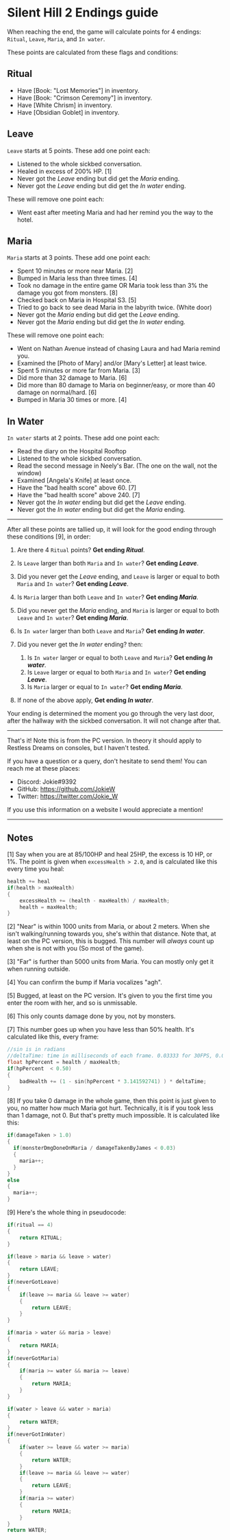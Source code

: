 # Silent Hill 2 Endings guide

When reaching the end, the game will calculate points for 4 endings:
`Ritual`, `Leave`, `Maria`, and `In water`.

These points are calculated from these flags and conditions:

## Ritual
- Have [Book: "Lost Memories"] in inventory.
- Have [Book: "Crimson Ceremony"] in inventory.
- Have [White Chrism] in inventory.
- Have [Obsidian Goblet] in inventory.

## Leave
`Leave` starts at 5 points. These add one point each:
- Listened to the whole sickbed conversation.
- Healed in excess of 200% HP. [1]
- Never got the *Leave* ending but did get the *Maria* ending.
- Never got the *Leave* ending but did get the *In water* ending.

These will remove one point each:
- Went east after meeting Maria and had her remind you the way to the hotel.

## Maria
`Maria` starts at 3 points. These add one point each:
- Spent 10 minutes or more near Maria. [2]
- Bumped in Maria less than three times. [4]
- Took no damage in the entire game OR Maria took less than 3% the damage you got from monsters. [8]
- Checked back on Maria in Hospital S3. [5]
- Tried to go back to see dead Maria in the labyrith twice. (White door)
- Never got the *Maria* ending but did get the *Leave* ending.
- Never got the *Maria* ending but did get the *In water* ending.

These will remove one point each:
- Went on Nathan Avenue instead of chasing Laura and had Maria remind you.
- Examined the [Photo of Mary] and/or [Mary's Letter] at least twice.
- Spent 5 minutes or more far from Maria. [3]
- Did more than 32 damage to Maria. [6]
- Did more than 80 damage to Maria on beginner/easy, or more than 40 damage on normal/hard. [6]
- Bumped in Maria 30 times or more. [4]

## In Water
`In water` starts at 2 points. These add one point each:
- Read the diary on the Hospital Rooftop
- Listened to the whole sickbed conversation.
- Read the second message in Neely's Bar. (The one on the wall, not the window)
- Examined [Angela's Knife] at least once.
- Have the "bad health score" above 60. [7]
- Have the "bad health score" above 240. [7]
- Never got the *In water* ending but did get the *Leave* ending.
- Never got the *In water* ending but did get the *Maria* ending.

---
After all these points are tallied up, it will look for the good ending through these conditions [9], in order:

1. Are there 4 `Ritual` points? **Get ending *Ritual***.

2. Is `Leave` larger than both `Maria` and `In water`? **Get ending *Leave***.
3. Did you never get the *Leave* ending, and `Leave` is larger or equal to both `Maria` and `In water`? **Get ending *Leave***. 

4. Is `Maria` larger than both `Leave` and `In water`? **Get ending *Maria***.
5. Did you never get the *Maria* ending, and `Maria` is larger or equal to both `Leave` and `In water`? **Get ending *Maria***.

6. Is `In water` larger than both `Leave` and `Maria`? **Get ending *In water***.
7. Did you never get the *In water* ending? then:
   1. Is `In water` larger or equal to both `Leave` and `Maria`? **Get ending *In water***.
   2. Is `Leave` larger or equal to both `Maria` and `In water`? **Get ending *Leave***.
   3. Is `Maria` larger or equal to `In water`? **Get ending *Maria***.

8. If none of the above apply, **Get ending *In water***.

Your ending is determined the moment you go through the very last door, after the hallway with the sickbed conversation.
It will not change after that.

---
That's it!
Note this is from the PC version. In theory it should apply to Restless Dreams on consoles, but I haven't tested.

If you have a question or a query, don't hesitate to send them!
You can reach me at these places:
- Discord: Jokie#9392
- GitHub: <https://github.com/JokieW>
- Twitter: <https://twitter.com/Jokie_W>

If you use this information on a website I would appreciate a mention!

---
## Notes
[1] Say when you are at 85/100HP and heal 25HP, the excess is 10 HP, or 1%.
The point is given when `excessHealth > 2.0`, and is calculated like this every time you heal:
```c
health += heal
if(health > maxHealth)
{
	excessHealth += (health - maxHealth) / maxHealth;
	health = maxHealth;
}
```
[2] "Near" is within 1000 units from Maria, or about 2 meters. When she isn't walking/running towards you, she's within that distance.
Note that, at least on the PC version, this is bugged. This number will _always_ count up when she is not with you (So most of the game).

[3] "Far" is further than 5000 units from Maria. You can mostly only get it when running outside.

[4] You can confirm the bump if Maria vocalizes "agh".

[5] Bugged, at least on the PC version. It's given to you the first time you enter the room with her, and so is unmissable.

[6] This only counts damage done by you, not by monsters.

[7] This number goes up when you have less than 50% health.
It's calculated like this, every frame:
```c
//sin is in radians
//deltaTime: time in milliseconds of each frame. 0.03333 for 30FPS, 0.016666 for 60 FPS
float hpPercent = health / maxHealth;
if(hpPercent  < 0.50)
{
	badHealth += (1 - sin(hpPercent * 3.141592741) ) * deltaTime;
}
```
[8] If you take 0 damage in the whole game, then this point is just given to you, no matter how much Maria got hurt.
Technically, it is if you took less than 1 damage, not 0. But that's pretty much impossible.
It is calculated like this:
```c
if(damageTaken > 1.0)
{
  if(monsterDmgDoneOnMaria / damageTakenByJames < 0.03) 
  {
    maria++;
  }
}
else
{
  maria++;
}
```

[9] Here's the whole thing in pseudocode:
```c
if(ritual == 4)
{
	return RITUAL;
}

if(leave > maria && leave > water) 
{
	return LEAVE;
}
if(neverGotLeave)
{
	if(leave >= maria && leave >= water)
	{
		return LEAVE;
	}
}

if(maria > water && maria > leave) 
{
	return MARIA;
}
if(neverGotMaria)
{
	if(maria >= water && maria >= leave)
	{
		return MARIA;
	}
}

if(water > leave && water > maria) 
{
	return WATER;
}
if(neverGotInWater)
{
	if(water >= leave && water >= maria)
	{
		return WATER;
	}
	if(leave >= maria && leave >= water)
	{
		return LEAVE;
	}
	if(maria >= water)
	{
		return MARIA;
	}
}
return WATER;
```
